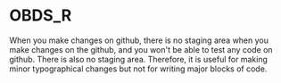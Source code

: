 # OBDS_R
When you make changes on github, there is no staging area when you make changes on the github, and you won't be able to test any code on github.
There is also no staging area.
Therefore, it is useful for making minor typographical changes but not for writing major blocks of code.
